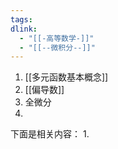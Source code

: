 ```yaml
---
tags: 
dlink:
  - "[[-高等数学-]]"
  - "[[--微积分--]]"
---
```

1. [[多元函数基本概念]]
2. [[偏导数]]
3. 全微分
4. 



下面是相关内容：
1. 
